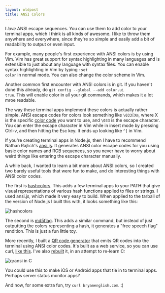 ```yaml
---
layout: oldpost
title: ANSI Colors 
---
```


I *love* ANSI escape sequences. You can use them to add color to your terminal apps, which I think is all kinds of awesome. I like to throw them anywhere and everywhere, since they're so simple and easily add a bit of readability to output or even input.

For example, many people's first experience with ANSI colors is by using Vim. Vim has great support for syntax highlighting in many languages and is extensible to just about any language with syntax files. You can enable syntax highlighting in Vim by typing <code>:set color</code> in normal mode. You can also change the color scheme in Vim.

Another common first encounter with ANSI colors is in git. If you haven't done this already, do <code>git config --global --add color.ui true</code>. This will enable color in all your git commands, which makes it a lot mroe readable.

The way these terminal apps implement these colors is actually rather simple. ANSI escape codes for colors look something like  <code>\033[Xm</code>, where X is the specific [color code](http://en.wikipedia.org/wiki/ANSI_escape_code#Colors) you want to use, and <code>\033</code> is the escape character. You can enter the excape character in Vim while in insert mode by pressing Ctrl-v, and then hitting the Esc key. It ends up looking like <code>^[</code> in Vim.

If you're creating terminal apps in Node.js, then I have to recommend Nathan Rajlich's [ansi.js](https://github.com/TooTallNate/ansi.js). It generates ANSI color escape codes for you using basic color names and RGB sequences, so you never have to worry about weird things like entering the escape character manually.

A while back, I wanted to learn a bit more about ANSI colors, so I created two barely useful tools that were fun to make, and do interesting things with ANSI color codes.

The first is [hashcolors](https://github.com/bengl/node-hashcolors). This adds a few terminal apps to your PATH that give visual representations of various hash functions applied to files or strings. I used ansi.js, which made it very easy to build. When applied to the tarball of the version of Node.js I built this with, it looks something like this:

![hashcolors](https://a248.e.akamai.net/camo.github.com/bf61bdd325051a1bab136c75ead19fbec5a0e92d/687474703a2f2f692e696d6775722e636f6d2f4b69354e762e706e67)

The second is [md5flag](https://github.com/bengl/md5flag). This adds a similar command, but instead of just outputting the colors representing a hash, it generates a "free speech flag" rendition. This is just a fun little toy.

More recently, I built a [QR code generator](http://qransi.com) that emits QR codes into the terminal using ANSI color codes. It's built as a web service, so you can use curl, [like this](http://codestre.am/8658aac87fd1c619960c730a2). I've also [rebuilt](https://github.com/bengl/qransi) it, in an attempt to re-learn C:

![qransi in C](https://a248.e.akamai.net/camo.github.com/3674bd03f1cad745ab02c125e7fc0891b859f0b2/687474703a2f2f692e696d6775722e636f6d2f6f48325a4a2e706e67)

You could use this to make iOS or Android apps that tie in to terminal apps. Perhaps server status monitor apps?

And now, for some extra fun, try <code>curl bryanenglish.com</code>. :)
